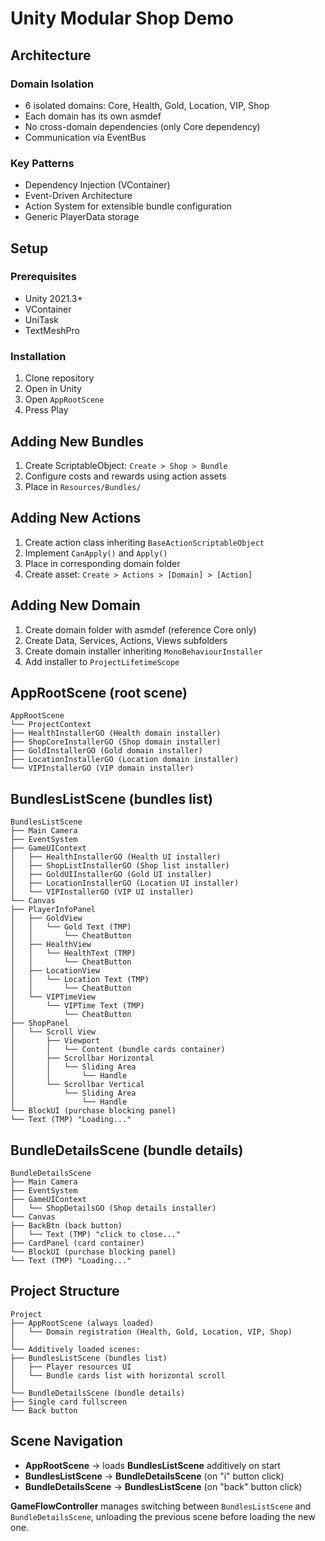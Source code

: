 
# Unity Modular Shop Demo

## Architecture

### Domain Isolation
- 6 isolated domains: Core, Health, Gold, Location, VIP, Shop
- Each domain has its own asmdef
- No cross-domain dependencies (only Core dependency)
- Communication via EventBus

### Key Patterns
- Dependency Injection (VContainer)
- Event-Driven Architecture
- Action System for extensible bundle configuration
- Generic PlayerData storage

## Setup

### Prerequisites
- Unity 2021.3+
- VContainer
- UniTask
- TextMeshPro

### Installation
1. Clone repository
2. Open in Unity
3. Open `AppRootScene`
4. Press Play

## Adding New Bundles

1. Create ScriptableObject: `Create > Shop > Bundle`
2. Configure costs and rewards using action assets
3. Place in `Resources/Bundles/`

## Adding New Actions

1. Create action class inheriting `BaseActionScriptableObject`
2. Implement `CanApply()` and `Apply()`
3. Place in corresponding domain folder
4. Create asset: `Create > Actions > [Domain] > [Action]`

## Adding New Domain

1. Create domain folder with asmdef (reference Core only)
2. Create Data, Services, Actions, Views subfolders
3. Create domain installer inheriting `MonoBehaviourInstaller`
4. Add installer to `ProjectLifetimeScope`

## AppRootScene (root scene)
```plaintext
AppRootScene
└── ProjectContext
├── HealthInstallerGO (Health domain installer)
├── ShopCoreInstallerGO (Shop domain installer)
├── GoldInstallerGO (Gold domain installer)
├── LocationInstallerGO (Location domain installer)
└── VIPInstallerGO (VIP domain installer)
```

## BundlesListScene (bundles list)
```plaintext
BundlesListScene
├── Main Camera
├── EventSystem
├── GameUIContext
│   ├── HealthInstallerGO (Health UI installer)
│   ├── ShopListInstallerGO (Shop list installer)
│   ├── GoldUIInstallerGO (Gold UI installer)
│   ├── LocationInstallerGO (Location UI installer)
│   └── VIPInstallerGO (VIP UI installer)
└── Canvas
├── PlayerInfoPanel
│   ├── GoldView
│   │   └── Gold Text (TMP)
│   │       └── CheatButton
│   ├── HealthView
│   │   └── HealthText (TMP)
│   │       └── CheatButton
│   ├── LocationView
│   │   └── Location Text (TMP)
│   │       └── CheatButton
│   └── VIPTimeView
│       └── VIPTime Text (TMP)
│           └── CheatButton
├── ShopPanel
│   └── Scroll View
│       ├── Viewport
│       │   └── Content (bundle cards container)
│       ├── Scrollbar Horizontal
│       │   └── Sliding Area
│       │       └── Handle
│       └── Scrollbar Vertical
│           └── Sliding Area
│               └── Handle
└── BlockUI (purchase blocking panel)
└── Text (TMP) "Loading..."
```

## BundleDetailsScene (bundle details)
```plaintext
BundleDetailsScene
├── Main Camera
├── EventSystem
├── GameUIContext
│   └── ShopDetailsGO (Shop details installer)
└── Canvas
├── BackBtn (back button)
│   └── Text (TMP) "click to close..."
├── CardPanel (card container)
└── BlockUI (purchase blocking panel)
└── Text (TMP) "Loading..."
```
## Project Structure
```plaintext
Project
├── AppRootScene (always loaded)
│   └── Domain registration (Health, Gold, Location, VIP, Shop)
│
└── Additively loaded scenes:
├── BundlesListScene (bundles list)
│   ├── Player resources UI
│   └── Bundle cards list with horizontal scroll
│
└── BundleDetailsScene (bundle details)
├── Single card fullscreen
└── Back button
```
## Scene Navigation

- **AppRootScene** → loads **BundlesListScene** additively on start
- **BundlesListScene** → **BundleDetailsScene** (on "i" button click)
- **BundleDetailsScene** → **BundlesListScene** (on "back" button click)

**GameFlowController** manages switching between `BundlesListScene` and `BundleDetailsScene`, unloading the previous scene before loading the new one.